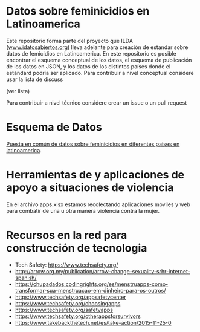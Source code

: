 # Datos sobre feminicidios en Latinoamerica

Este repositorio forma parte del proyecto que ILDA (www.idatosabiertos.org) lleva adelante para creación de estandar sobre datos de femicidios en Latinoamerica. En este repositorio es posible encontrar el esquema conceptual de los datos, el esquema de publicación de los datos en JSON, y los datos de los distintos países donde el estándard podría ser aplicado. Para contribuir a nivel conceptual considere usar la lista de discuss

(ver lista)

Para contribuir a nivel técnico considere crear un issue o un pull request



# Esquema de Datos

[Puesta en común de datos sobre feminicidios en diferentes paises en latinoamerica](docs/Esquema.md).

# Herramientas de y aplicaciones de apoyo a situaciones de violencia

En el archivo apps.xlsx estamos recolectando aplicaciones moviles y web para combatir de una u otra manera violencia contra la mujer.

# Recursos en la red para construcción de tecnologia

* Tech Safety: https://www.techsafety.org/
* http://arrow.org.my/publication/arrow-change-sexuality-srhr-internet-spanish/
* https://chupadados.codingrights.org/es/menstruapps-como-transformar-sua-menstruacao-em-dinheiro-para-os-outros/
* https://www.techsafety.org/appsafetycenter
* https://www.techsafety.org/choosingapps
* https://www.techsafety.org/safetyapps
* https://www.techsafety.org/otherappsforsurvivors
* https://www.takebackthetech.net/es/take-action/2015-11-25-0
